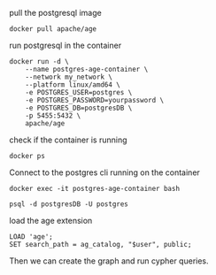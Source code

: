 pull the postgresql image

```
docker pull apache/age
```

run postgresql in the container

```
docker run -d \
    --name postgres-age-container \
    --network my_network \
    --platform linux/amd64 \
    -e POSTGRES_USER=postgres \
    -e POSTGRES_PASSWORD=yourpassword \
    -e POSTGRES_DB=postgresDB \
    -p 5455:5432 \
    apache/age

```

check if the container is running

```
docker ps
```

Connect to the postgres cli running on the container

```
docker exec -it postgres-age-container bash
```

```
psql -d postgresDB -U postgres
```

load the age extension

```
LOAD 'age';
SET search_path = ag_catalog, "$user", public;
```

Then we can create the graph and run cypher queries.
